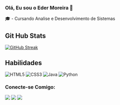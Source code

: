 ### Olá, Eu sou o Eder Moreira 👋

🎓 - Cursando Analise e Desenvolvimento de Sistemas <br>

## Git Hub Stats

[![GitHub Streak](https://streak-stats.demolab.com/?user=ederamoreira&theme=bear&background=000&border=30A3DC&dates=FFF)](https://git.io/streak-stats)


## Habilidades

![HTML5](https://img.shields.io/badge/HTML5-000?style=for-the-badge&logo=html5)
![CSS3](https://img.shields.io/badge/CSS3-000?style=for-the-badge&logo=css3&logoColor=264CE4)
![Java](https://img.shields.io/badge/Java-000?style=for-the-badge&logo=java)
![Python](https://img.shields.io/badge/Python-000?style=for-the-badge&logo=python)


### Conecte-se Comigo:

<div>
   <a href="https://instagram.com/edermoreirareal" target="_blank"><img src="https://img.shields.io/badge/-Instagram-%23E4405F?style=for-the-badge&logo=instagram&logoColor=white" target="_blank"></a>
   <a href="https://discord.gg/WWEXgf5r" target="_blank"><img src="https://img.shields.io/badge/Discord-7289DA?style=for-the-badge&logo=discord&logoColor=white" target="_blank"></a> 
    <a href="https://www.linkedin.com/in/ederamoreira/" target="_blank"><img src="https://img.shields.io/badge/-LinkedIn-%230077B5?style=for-the-badge&logo=linkedin&logoColor=white" target="_blank"></a>
</div>

